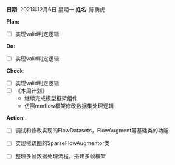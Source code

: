**日期**: 2021年12月6日 星期一      **姓名**: 陈勇虎 

**Plan:**

- [ ] 实现valid判定逻辑

**Do**:

- [ ] 实现valid判定逻辑

**Check**:

- [ ] 实现valid判定逻辑
- [ ] 《本周计划》
  * 继续完成模型框架组件
  * 仿照mmflow框架修改数据集处理逻辑

**Action**:.

- [ ] 调试和修改实现的FlowDatasets，FlowAugment等基础类的功能
- [ ] 实现稀疏图的SparseFlowAugmentor类
- [ ] 整理多帧数据处理流程，搭建多帧框架

